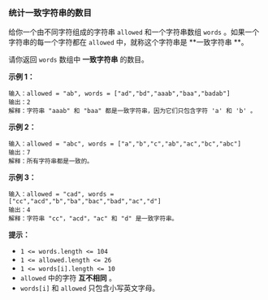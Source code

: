 ### 统计一致字符串的数目 ###
给你一个由不同字符组成的字符串 `allowed` 和一个字符串数组 `words` 。如果一个字符串的每一个字符都在 `allowed` 中，就称这个字符串是 **一致字符串 **。

请你返回 `words` 数组中 **一致字符串** 的数目。



**示例 1：**

```
输入：allowed = "ab", words = ["ad","bd","aaab","baa","badab"]
输出：2
解释：字符串 "aaab" 和 "baa" 都是一致字符串，因为它们只包含字符 'a' 和 'b' 。
```

**示例 2：**

```
输入：allowed = "abc", words = ["a","b","c","ab","ac","bc","abc"]
输出：7
解释：所有字符串都是一致的。
```

**示例 3：**

```
输入：allowed = "cad", words = ["cc","acd","b","ba","bac","bad","ac","d"]
输出：4
解释：字符串 "cc"，"acd"，"ac" 和 "d" 是一致字符串。
```



**提示：**

* `1 <= words.length <= 104`
* `1 <= allowed.length <= 26`
* `1 <= words[i].length <= 10`
* `allowed` 中的字符 **互不相同** 。
* `words[i]` 和 `allowed` 只包含小写英文字母。

